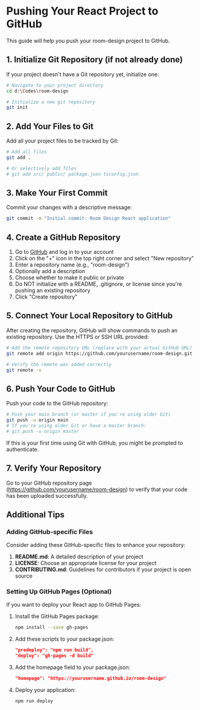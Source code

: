 # Pushing Your React Project to GitHub

This guide will help you push your room-design project to GitHub.

## 1. Initialize Git Repository (if not already done)

If your project doesn't have a Git repository yet, initialize one:

```bash
# Navigate to your project directory
cd d:\Codes\room-design

# Initialize a new git repository
git init
```

## 2. Add Your Files to Git

Add all your project files to be tracked by Git:

```bash
# Add all files
git add .

# Or selectively add files
# git add src/ public/ package.json tsconfig.json
```

## 3. Make Your First Commit

Commit your changes with a descriptive message:

```bash
git commit -m "Initial commit: Room Design React application"
```

## 4. Create a GitHub Repository

1. Go to [GitHub](https://github.com) and log in to your account
2. Click on the "+" icon in the top right corner and select "New repository"
3. Enter a repository name (e.g., "room-design")
4. Optionally add a description
5. Choose whether to make it public or private
6. Do NOT initialize with a README, .gitignore, or license since you're pushing an existing repository
7. Click "Create repository"

## 5. Connect Your Local Repository to GitHub

After creating the repository, GitHub will show commands to push an existing repository. Use the HTTPS or SSH URL provided:

```bash
# Add the remote repository URL (replace with your actual GitHub URL)
git remote add origin https://github.com/yourusername/room-design.git

# Verify the remote was added correctly
git remote -v
```

## 6. Push Your Code to GitHub

Push your code to the GitHub repository:

```bash
# Push your main branch (or master if you're using older Git)
git push -u origin main
# If you're using older Git or have a master branch:
# git push -u origin master
```

If this is your first time using Git with GitHub, you might be prompted to authenticate.

## 7. Verify Your Repository

Go to your GitHub repository page (https://github.com/yourusername/room-design) to verify that your code has been uploaded successfully.

## Additional Tips

### Adding GitHub-specific Files

Consider adding these GitHub-specific files to enhance your repository:

1. **README.md**: A detailed description of your project
2. **LICENSE**: Choose an appropriate license for your project
3. **CONTRIBUTING.md**: Guidelines for contributors if your project is open source

### Setting Up GitHub Pages (Optional)

If you want to deploy your React app to GitHub Pages:

1. Install the GitHub Pages package:
   ```bash
   npm install --save gh-pages
   ```

2. Add these scripts to your package.json:
   ```json
   "predeploy": "npm run build",
   "deploy": "gh-pages -d build"
   ```

3. Add the homepage field to your package.json:
   ```json
   "homepage": "https://yourusername.github.io/room-design"
   ```

4. Deploy your application:
   ```bash
   npm run deploy
   ```
